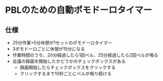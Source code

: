 # PBLのための自動ポモドーロタイマー

## 仕様
- 25分作業+5分休憩が1セットのポモドーロタイマー
- 3ポモドーロごとに休憩が15分になる
- 作業時間のうち、20分経過したら1回ベル、25分経過したら2回ベルが鳴る
- 会議の録画を開始したかどうかのチェックボックスがある
  - 録画開始したらチェックボックスをクリックする
  - クリックするまで10秒ごとにベルが鳴り続ける
